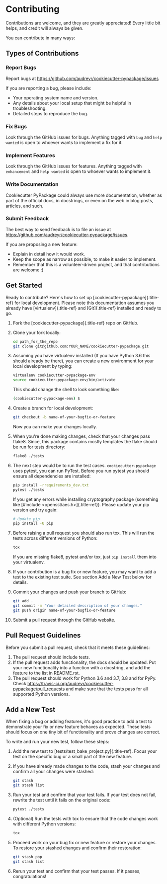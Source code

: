 # Contributing

Contributions are welcome, and they are greatly appreciated! Every little bit helps, and credit will always be given.

You can contribute in many ways:

## Types of Contributions

### Report Bugs

Report bugs at https://github.com/audreyr/cookiecutter-pypackage/issues

If you are reporting a bug, please include:

- Your operating system name and version.
- Any details about your local setup that might be helpful in troubleshooting.
- Detailed steps to reproduce the bug.

### Fix Bugs

Look through the GitHub issues for bugs. Anything tagged with `bug` and `help wanted` is open to whoever wants to implement a fix for it.

### Implement Features

Look through the GitHub issues for features. Anything tagged with `enhancement` and `help wanted` is open to whoever wants to implement it.

### Write Documentation

Cookiecutter PyPackage could always use more documentation, whether as part of the official docs, in docstrings, or even on the web in blog posts, articles, and such.

### Submit Feedback

The best way to send feedback is to file an issue at https://github.com/audreyr/cookiecutter-pypackage/issues.

If you are proposing a new feature:

- Explain in detail how it would work.
- Keep the scope as narrow as possible, to make it easier to implement.
- Remember that this is a volunteer-driven project, and that contributions are welcome :)

## Get Started

Ready to contribute? Here's how to set up [cookiecutter-pypackage]{.title-ref} for local development. Please note this documentation assumes you already have [virtualenv]{.title-ref} and [Git]{.title-ref} installed and ready to go.

1.  Fork the [cookiecutter-pypackage]{.title-ref} repo on GitHub.

2.  Clone your fork locally:

    ```bash
    cd path_for_the_repo
    git clone git@github.com:YOUR_NAME/cookiecutter-pypackage.git
    ```

3.  Assuming you have virtualenv installed (If you have Python 3.6 this should already be there), you can create a new environment for your local development by typing:

    ```bash
    virtualenv cookiecutter-pypackage-env
    source cookiecutter-pypackage-env/bin/activate
    ```

    This should change the shell to look something like:

    ```bash
    (cookiecutter-pypackage-env) $
    ```

4.  Create a branch for local development:

    ```bash
    git checkout -b name-of-your-bugfix-or-feature
    ```

    Now you can make your changes locally.

5.  When you're done making changes, check that your changes pass flake8. Since, this package contains mostly templates the flake should be run for tests directory:

    ```bash
    flake8 ./tests
    ```

6.  The next step would be to run the test cases. `cookiecutter-pypackage` uses pytest, you can run PyTest. Before you run pytest you should ensure all dependencies are installed:

    ```bash
    pip install -rrequirements_dev.txt
    pytest ./tests
    ```

    If you get any errors while installing cryptography package (something like [#include \<openssl/aes.h\>]{.title-ref}). Please update your pip version and try again:

    ```bash
    # Update pip
    pip install -U pip
    ```

7.  Before raising a pull request you should also run tox. This will run the tests across different versions of Python:

    ```bash
    tox
    ```

    If you are missing flake8, pytest and/or tox, just `pip install` them into your virtualenv.

8.  If your contribution is a bug fix or new feature, you may want to add a test to the existing test suite. See section Add a New Test below for details.

9.  Commit your changes and push your branch to GitHub:

    ```bash
    git add .
    git commit -m "Your detailed description of your changes."
    git push origin name-of-your-bugfix-or-feature
    ```

10. Submit a pull request through the GitHub website.

## Pull Request Guidelines

Before you submit a pull request, check that it meets these guidelines:

1.  The pull request should include tests.
2.  If the pull request adds functionality, the docs should be updated. Put your new functionality into a function with a docstring, and add the feature to the list in README.rst.
3.  The pull request should work for Python 3.6 and 3.7, 3.8 and for PyPy. Check https://travis-ci.org/audreyr/cookiecutter-pypackage/pull_requests and make sure that the tests pass for all supported Python versions.

## Add a New Test

When fixing a bug or adding features, it's good practice to add a test to demonstrate your fix or new feature behaves as expected. These tests should focus on one tiny bit of functionality and prove changes are correct.

To write and run your new test, follow these steps:

1.  Add the new test to [tests/test_bake_project.py]{.title-ref}. Focus your test on the specific bug or a small part of the new feature.

2.  If you have already made changes to the code, stash your changes and confirm all your changes were stashed:

    ```bash
    git stash
    git stash list
    ```

3.  Run your test and confirm that your test fails. If your test does not fail, rewrite the test until it fails on the original code:

    ```bash
    pytest ./tests
    ```

4.  (Optional) Run the tests with tox to ensure that the code changes work with different Python versions:

    ```bash
    tox
    ```

5.  Proceed work on your bug fix or new feature or restore your changes. To restore your stashed changes and confirm their restoration:

    ```bash
    git stash pop
    git stash list
    ```

6.  Rerun your test and confirm that your test passes. If it passes, congratulations!
